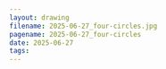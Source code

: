 ```yaml
---
layout: drawing
filename: 2025-06-27_four-circles.jpg
pagename: 2025-06-27_four-circles
date: 2025-06-27
tags:
---
```

